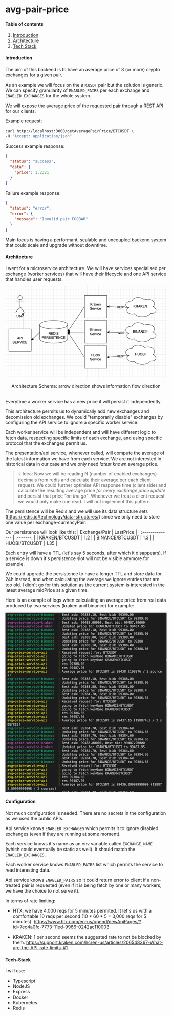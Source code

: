 # avg-pair-price

#### Table of contents

1. [Introduction](#introduction)
2. [Architecture](#architecture)
3. [Tech Stack](#tech-stack)

#### Introduction

The aim of this backend is to have an average price of 3 (or more) crypto exchanges for a given pair.

As an example we will focus on the `BTCUSDT` pair but the solution is generic. We can specify granularity of `ENABLED_PAIRS` per each exchange and `ENABLED_EXCHANGES` for the whole system.

We will expose the average price of the requested pair through a REST API for our clients.

Example request:

```sh
curl http://localhost:3000/getAveragePairPrice/BTCUSDT \
-H "Accept: application/json"
```

Success example response:

```json
{
  "status": "success",
  "data": {
    "price": 1.2321
  }
}
```

Failure example response:

```json
{
  "status": "error",
  "error": {
    "message": "Invalid pair FOOBAR"
  }
}
```

Main focus is having a performant, scalable and uncoupled backend system that could scale and upgrade without downtime.

#### Architecture

I went for a microservice architecture. We will have services specialised per exchange (worker services) that will have their lifecycle and one API service that handles user requests.

<div align="center">

![](images/architecture.png)

Architecture Schema: arrow direction shows information flow direction</div>

<br/>
Everytime a worker service has a new price it will persist it independently.

This architecture permits us to dynamically add new exchanges and decomission old exchanges. We could "temporarily disable" exchanges by configuring the API service to ignore a specific worker service.

Each worker service will be independent and will have different logic to fetch data, respecting specific limits of each exchange, and using specific protocol that the exchanges permit us.

The presentation/api service, whenever called, will compute the average of the latest information we have from each service. We are not interested in historical data in our case and we only need _latest known_ average price.

> 💡 Idea:
> Now we will be reading N (number of enabled exchanges) decimals from redis and calculate their average per each client request. We could further optimise API response time (client side) and calculate the resulting average price _for every exchange price update_ and persist that price _"on the go"_. Whenever we treat a client request we would only make one read. I will not implement this pattern

The persistence will be Redis and we will use its data structure sets (https://redis.io/technology/data-structures/) since we only need to store one value per exchange-currencyPair.

Our persistence will look like this:
| Exchange/Pair | LastPrice |
| :-------------- | :-------: |
| KRAKEN/BTCUSDT | 1.2 |
| BINANCE/BTCUSDT | 1.3 |
| HUOBI/BTCUSDT | 1.35 |

Each entry will have a TTL (let's say 5 seconds, after which it disappears). If a service is down it's persistence slot will not be visible anymore for example.

We could upgrade the persistence to have a longer TTL and store data for 24h instead, and when calculating the average we ignore entries that are too old. I didn't go for this solution as the current system is interested in the latest average midPrice at a given time.

Here is an example of logs when calculating an average price from real data produced by two services (kraken and binance) for example:

![](images/average-price-from-sources.png)

#### Configuration

Not much configuration is needed. There are no secrets in the configuration as we used the public APIs.

Api service knows `ENABLED_EXCHANGES` which permits it to ignore disabled exchanges (even if they are running at some moment).

Each service knows it's name as an env variable called `EXCHANGE_NAME` (which could eventually be static as well). It should match the `ENABLED_EXCHANGES`.

Each worker service knows `ENABLED_PAIRS` list which permits the service to read interesting data.

Api service knows `ENABLED_PAIRS` so it could return error to client if a non-treated pair is requested (even if it is being fetch by one or many workers, we have the choice to not serve it).

In terms of rate limiting:

- HTX: we have 4,000 reqs for 5 minutes permited. It let's us with a comfortable 10 reqs per second (10 \* 60 \* 5 = 3,000 reqs for 5 minutes).
  https://www.htx.com/en-us/opend/newApiPages/?id=7ec4a0fc-7773-11ed-9966-0242ac110003

- KRAKEN: 1 per second seems the suggested rate to not be blocked by them.
  https://support.kraken.com/hc/en-us/articles/206548367-What-are-the-API-rate-limits-#1

#### Tech-Stack

I will use:

- Typescript
- NodeJS
- Express
- Docker
- Kubernetes
- Redis
